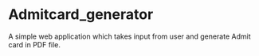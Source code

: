 # Admitcard_generator
A simple web application which takes input from user and generate Admit card in PDF file.
